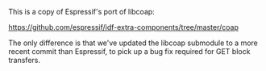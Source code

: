 This is a copy of Espressif's port of libcoap:

https://github.com/espressif/idf-extra-components/tree/master/coap

The only difference is that we've updated the libcoap submodule to a more
recent commit than Espressif, to pick up a bug fix required for GET block
transfers.
